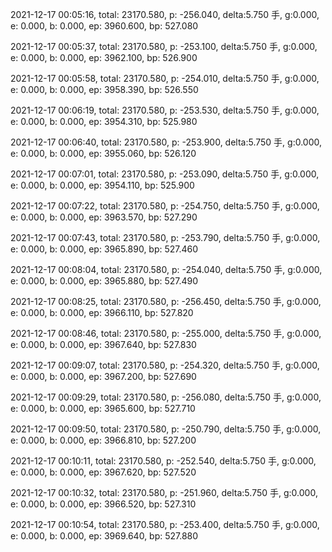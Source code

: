 2021-12-17 00:05:16, total: 23170.580, p: -256.040, delta:5.750 手, g:0.000, e: 0.000, b: 0.000, ep: 3960.600, bp: 527.080

2021-12-17 00:05:37, total: 23170.580, p: -253.100, delta:5.750 手, g:0.000, e: 0.000, b: 0.000, ep: 3962.100, bp: 526.900

2021-12-17 00:05:58, total: 23170.580, p: -254.010, delta:5.750 手, g:0.000, e: 0.000, b: 0.000, ep: 3958.390, bp: 526.550

2021-12-17 00:06:19, total: 23170.580, p: -253.530, delta:5.750 手, g:0.000, e: 0.000, b: 0.000, ep: 3954.310, bp: 525.980

2021-12-17 00:06:40, total: 23170.580, p: -253.900, delta:5.750 手, g:0.000, e: 0.000, b: 0.000, ep: 3955.060, bp: 526.120

2021-12-17 00:07:01, total: 23170.580, p: -253.090, delta:5.750 手, g:0.000, e: 0.000, b: 0.000, ep: 3954.110, bp: 525.900

2021-12-17 00:07:22, total: 23170.580, p: -254.750, delta:5.750 手, g:0.000, e: 0.000, b: 0.000, ep: 3963.570, bp: 527.290

2021-12-17 00:07:43, total: 23170.580, p: -253.790, delta:5.750 手, g:0.000, e: 0.000, b: 0.000, ep: 3965.890, bp: 527.460

2021-12-17 00:08:04, total: 23170.580, p: -254.040, delta:5.750 手, g:0.000, e: 0.000, b: 0.000, ep: 3965.880, bp: 527.490

2021-12-17 00:08:25, total: 23170.580, p: -256.450, delta:5.750 手, g:0.000, e: 0.000, b: 0.000, ep: 3966.110, bp: 527.820

2021-12-17 00:08:46, total: 23170.580, p: -255.000, delta:5.750 手, g:0.000, e: 0.000, b: 0.000, ep: 3967.640, bp: 527.830

2021-12-17 00:09:07, total: 23170.580, p: -254.320, delta:5.750 手, g:0.000, e: 0.000, b: 0.000, ep: 3967.200, bp: 527.690

2021-12-17 00:09:29, total: 23170.580, p: -256.080, delta:5.750 手, g:0.000, e: 0.000, b: 0.000, ep: 3965.600, bp: 527.710

2021-12-17 00:09:50, total: 23170.580, p: -250.790, delta:5.750 手, g:0.000, e: 0.000, b: 0.000, ep: 3966.810, bp: 527.200

2021-12-17 00:10:11, total: 23170.580, p: -252.540, delta:5.750 手, g:0.000, e: 0.000, b: 0.000, ep: 3967.620, bp: 527.520

2021-12-17 00:10:32, total: 23170.580, p: -251.960, delta:5.750 手, g:0.000, e: 0.000, b: 0.000, ep: 3966.520, bp: 527.310

2021-12-17 00:10:54, total: 23170.580, p: -253.400, delta:5.750 手, g:0.000, e: 0.000, b: 0.000, ep: 3969.640, bp: 527.880